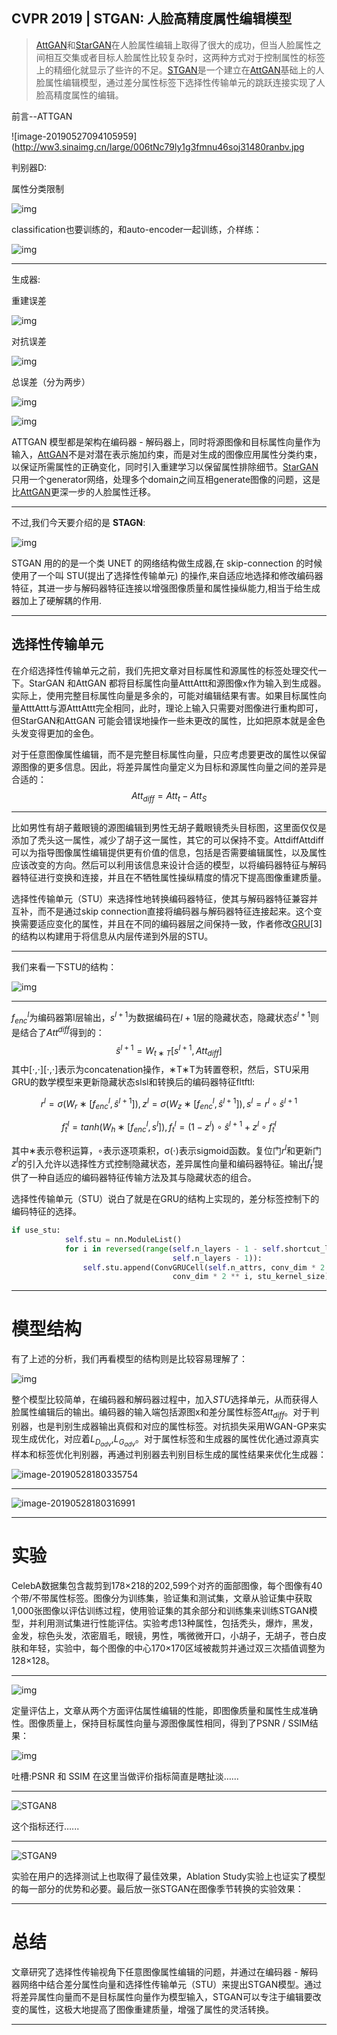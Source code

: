 ## CVPR 2019 | STGAN: 人脸高精度属性编辑模型

> [AttGAN](https://arxiv.org/abs/1711.10678)和[StarGAN](http://openaccess.thecvf.com/content_cvpr_2018/papers/Choi_StarGAN_Unified_Generative_CVPR_2018_paper.pdf)在人脸属性编辑上取得了很大的成功，但当人脸属性之间相互交集或者目标人脸属性比较复杂时，这两种方式对于控制属性的标签上的精细化就显示了些许的不足。[STGAN](https://arxiv.org/abs/1904.09709)是一个建立在[AttGAN](https://arxiv.org/abs/1711.10678)基础上的人脸属性编辑模型，通过差分属性标签下选择性传输单元的跳跃连接实现了人脸高精度属性的编辑。

前言--ATTGAN

![image-20190527094105959](http://ww3.sinaimg.cn/large/006tNc79ly1g3fmnu46soj31480ranbv.jpg

判别器D:

属性分类限制

![img](http://ww2.sinaimg.cn/large/006tNc79ly1g3fmqlv6ewj30dk0370sp.jpg)

classification也要训练的，和auto-encoder一起训练，介样练：

![img](http://ww3.sinaimg.cn/large/006tNc79ly1g3fmqm8pkuj30d7035q2v.jpg)

---

生成器:

重建误差

![img](http://ww4.sinaimg.cn/large/006tNc79ly1g3fmr2s097j30cv01mmwz.jpg)

对抗误差

![img](http://ww4.sinaimg.cn/large/006tNc79ly1g3fmr2akxej30da036749.jpg)

总误差（分为两步）



![img](http://ww1.sinaimg.cn/large/006tNc79ly1g3fmr10695j30cl01jglg.jpg)

![img](http://ww2.sinaimg.cn/large/006tNc79ly1g3fmr1qy6ej309i01k3yb.jpg)

ATTGAN 模型都是架构在编码器 - 解码器上，同时将源图像和目标属性向量作为输入，[AttGAN](https://arxiv.org/abs/1711.10678)不是对潜在表示施加约束，而是对生成的图像应用属性分类约束，以保证所需属性的正确变化，同时引入重建学习以保留属性排除细节。[StarGAN](http://openaccess.thecvf.com/content_cvpr_2018/papers/Choi_StarGAN_Unified_Generative_CVPR_2018_paper.pdf)只用一个generator网络，处理多个domain之间互相generate图像的问题，这是比[AttGAN](https://arxiv.org/abs/1711.10678)更深一步的人脸属性迁移。

----

不过,我们今天要介绍的是 **STAGN**:

![img](http://ww1.sinaimg.cn/large/006tNc79ly1g3fmv3r311j30qn0b8whv.jpg)

STGAN 用的的是一个类 UNET 的网络结构做生成器,在 skip-connection 的时候使用了一个叫 STU(提出了选择性传输单元) 的操作,来自适应地选择和修改编码器特征，其进一步与解码器特征连接以增强图像质量和属性操纵能力,相当于给生成器加上了硬解耦的作用.

---

## 选择性传输单元

在介绍选择性传输单元之前，我们先把文章对目标属性和源属性的标签处理交代一下。StarGAN 和AttGAN 都将目标属性向量AtttAttt和源图像x作为输入到生成器。实际上，使用完整目标属性向量是多余的，可能对编辑结果有害。如果目标属性向量AtttAttt与源AtttAttt完全相同，此时，理论上输入只需要对图像进行重构即可，但StarGAN和AttGAN 可能会错误地操作一些未更改的属性，比如把原本就是金色头发变得更加的金色。

对于任意图像属性编辑，而不是完整目标属性向量，只应考虑要更改的属性以保留源图像的更多信息。因此，将差异属性向量定义为目标和源属性向量之间的差异是合适的：
$$
Att_{diff}=Att_t−Att_S
$$

---

比如男性有胡子戴眼镜的源图编辑到男性无胡子戴眼镜秃头目标图，这里面仅仅是添加了秃头这一属性，减少了胡子这一属性，其它的可以保持不变。AttdiffAttdiff可以为指导图像属性编辑提供更有价值的信息，包括是否需要编辑属性，以及属性应该改变的方向。然后可以利用该信息来设计合适的模型，以将编码器特征与解码器特征进行变换和连接，并且在不牺牲属性操纵精度的情况下提高图像重建质量。

选择性传输单元（STU）来选择性地转换编码器特征，使其与解码器特征兼容并互补，而不是通过skip connection直接将编码器与解码器特征连接起来。这个变换需要适应变化的属性，并且在不同的编码器层之间保持一致，作者修改[GRU](https://arxiv.org/abs/1412.3555)[3]的结构以构建用于将信息从内层传递到外层的STU。

---

我们来看一下STU的结构：

![img](http://ww3.sinaimg.cn/large/006tNc79ly1g3fnhemzfcj309g09uaap.jpg)

---

$f^l_{enc}$为编码器第l层输出，$s^{l+1}$为数据编码在$l+1$层的隐藏状态，隐藏状态$ŝ^{l+1}$则是结合了$Att^{diff}$得到的：                
$$
ŝ^{l+1}=W_{t∗T}[s^{l+1},Att_{diff}]
$$
其中[⋅,⋅][⋅,⋅]表示为concatenation操作，∗T∗T为转置卷积，然后，STU采用GRU的数学模型来更新隐藏状态slsl和转换后的编码器特征fltftl:

$$
r^l=σ(W_r∗[f^l_{enc},ŝ^{l+1}]),z^l=σ(W_z∗[f^l_{enc},ŝ^{l+1}]),s^l=r^l∘ŝ^{l+1}
$$

$$
f̂^l_t=tanh(W_h∗[f^l_{enc},s^l]),f^l_t=(1−z^l)∘ŝ^{l+1}+z^l∘f̂^l_t
$$

其中∗表示卷积运算，∘表示逐项乘积，σ(⋅)表示sigmoid函数。复位门$r^l$和更新门$z^l$的引入允许以选择性方式控制隐藏状态，差异属性向量和编码器特征。输出$f_t^l$提供了一种自适应的编码器特征传输方法及其与隐藏状态的组合。

选择性传输单元（STU）说白了就是在GRU的结构上实现的，差分标签控制下的编码特征的选择。

```python
if use_stu:
            self.stu = nn.ModuleList()
            for i in reversed(range(self.n_layers - 1 - self.shortcut_layers,\
                                    self.n_layers - 1)):
                self.stu.append(ConvGRUCell(self.n_attrs, conv_dim * 2 ** i, \
                                	conv_dim * 2 ** i, stu_kernel_size))
```

---

# 模型结构

有了上述的分析，我们再看模型的结构则是比较容易理解了：

![img](http://ww1.sinaimg.cn/large/006tNc79ly1g3h6qdvfv9j30qn0b8whv.jpg)

整个模型比较简单，在编码器和解码器过程中，加入$STU$选择单元，从而获得人脸属性编辑后的输出。编码器的输入端包括源图x和差分属性标签$Att_{diff}$。对于判别器，也是判别生成器输出真假和对应的属性标签。对抗损失采用WGAN-GP来实现生成优化，对应着$L_{D_{adv}}$,$L_{G_{adv}}$。对于属性标签和生成器的属性优化通过源真实样本和标签优化判别器，再通过判别器去判别目标生成的属性结果来优化生成器：

![image-20190528180335754](http://ww3.sinaimg.cn/large/006tNc79ly1g3h6sxijsmj30qh0ac3zh.jpg)

----

![image-20190528180316991](http://ww1.sinaimg.cn/large/006tNc79ly1g3h6slsg52j30qh0ac3zh.jpg)

---

# 实验

CelebA数据集包含裁剪到178×218的202,599个对齐的面部图像，每个图像有40个带/不带属性标签。图像分为训练集，验证集和测试集，文章从验证集中获取1,000张图像以评估训练过程，使用验证集的其余部分和训练集来训练STGAN模型，并利用测试集进行性能评估。实验考虑13种属性，包括秃头，爆炸，黑发，金发，棕色头发，浓密眉毛，眼镜，男性，嘴微微开口，小胡子，无胡子，苍白皮肤和年轻，实验中，每个图像的中心170×170区域被裁剪并通过双三次插值调整为128×128。

---

![img](http://ww3.sinaimg.cn/large/006tNc79ly1g3h6udndn8j30qm0dmdts.jpg)

定量评估上，文章从两个方面评估属性编辑的性能，即图像质量和属性生成准确性。图像质量上，保持目标属性向量与源图像属性相同，得到了PSNR / SSIM结果：

![img](http://ww1.sinaimg.cn/large/006tNc79ly1g3h6ujxoorj30do030dfw.jpg)

吐槽:PSNR 和 SSIM 在这里当做评价指标简直是瞎扯淡…...

---

![STGAN8](http://ww4.sinaimg.cn/large/006tNc79ly1g3h6vpw0zhj30fj0ao74y.jpg)

这个指标还行…...

---

![STGAN9](http://ww3.sinaimg.cn/large/006tNc79ly1g3h6wcqf92j30fh0dowog.jpg)

实验在用户的选择测试上也取得了最佳效果，Ablation Study实验上也证实了模型的每一部分的优势和必要。最后放一张STGAN在图像季节转换的实验效果：

---

# 总结

文章研究了选择性传输视角下任意图像属性编辑的问题，并通过在编码器 - 解码器网络中结合差分属性向量和选择性传输单元（STU）来提出STGAN模型。通过将差异属性向量而不是目标属性向量作为模型输入，STGAN可以专注于编辑要改变的属性，这极大地提高了图像重建质量，增强了属性的灵活转换。

---

